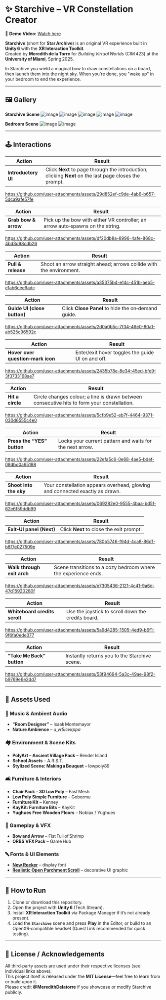 # ✨ Starchive – VR Constellation Creator

🎥 **Demo Video:** [Watch here](https://youtu.be/qm9Vp8hmd7k)

**Starchive** (short for **Star Archive**) is an original VR experience built in **Unity 6** with the **XR Interaction Toolkit**.  
Created by **Meredith de la Torre** for *Building Virtual Worlds* (CIM 423) at the **University of Miami**, Spring 2025.

In Starchive you wield a magical bow to draw constellations on a board, then launch them into the night sky. When you're done, you "wake up" in your bedroom to end the experience. 

---

## 🖼️ Gallery

**Starchive Scene**
![image](https://github.com/user-attachments/assets/ac7582ba-827e-4ccc-b20f-870dcc91667d)
![image](https://github.com/user-attachments/assets/a1d4236d-1e73-4e5b-826e-b795bc41a0c2)
![image](https://github.com/user-attachments/assets/2c943ef5-f57f-4f73-a341-2ae889af792b)
![image](https://github.com/user-attachments/assets/4de27fdf-bc0e-438b-9064-50e559c5063f)
![image](https://github.com/user-attachments/assets/7814d367-53f1-4fba-87ab-42a95d25ac33)

**Bedroom Scene**
![image](https://github.com/user-attachments/assets/4673739d-7f6f-4e79-87d7-c64152b0f80b)
![image](https://github.com/user-attachments/assets/434afa5a-35c7-42ff-9116-5327ef540da7)

---

## 🕹️ Interactions

| Action | Result |
|--------|--------|
| **Introductory UI** | Click **Next** to page through the introduction; clicking **Next** on the last page closes the prompt. |

https://github.com/user-attachments/assets/29d852ef-c9de-4ab6-b657-5dca9afe57fe

| Action | Result |
|--------|--------|
| **Grab bow & arrow** | Pick up the bow with either VR controller; an arrow auto‑spawns on the string. |

https://github.com/user-attachments/assets/df20db8a-8996-4afe-868c-4bd3d98cdb26

| Action | Result |
|--------|--------|
| **Pull & release** | Shoot an arrow straight ahead; arrows collide with the environment. |

https://github.com/user-attachments/assets/a35375b4-e14c-451b-aeb5-e1ab6cee9adc

| Action | Result |
|--------|--------|
| **Guide UI (close button)** | Click **Close Panel** to hide the on‑demand guide. |

https://github.com/user-attachments/assets/2d0a0b5c-7f34-46e0-80a1-ab525c96592c

| Action | Result |
|--------|--------|
| **Hover over question‑mark icon** | Enter/exit hover toggles the guide UI on and off. |

https://github.com/user-attachments/assets/2435b78e-8e34-45ed-bfe9-3f3733168ae7

| Action | Result |
|--------|--------|
| **Hit a circle** | Circle changes colour; a line is drawn between consecutive hits to form your constellation. |

https://github.com/user-attachments/assets/5cfb9e52-eb7f-4464-9371-030d6555c4e0

| Action | Result |
|--------|--------|
| **Press the “YES” button** | Locks your current pattern and waits for the next arrow. |

https://github.com/user-attachments/assets/22efa5c6-0e68-4ae5-bdef-08dbd0a95198

| Action | Result |
|--------|--------|
| **Shoot into the sky** | Your constellation appears overhead, glowing and connected exactly as drawn. |

https://github.com/user-attachments/assets/069282e0-9555-4baa-bd5f-62e6f59ddb99

| Action | Result |
|--------|--------|
| **Exit‑UI panel (Next)** | Click **Next** to close the exit prompt. |

https://github.com/user-attachments/assets/780b5746-f94d-4ca8-86d1-b8f7e027509e

| Action | Result |
|--------|--------|
| **Walk through exit arch** | Scene transitions to a cozy bedroom where the experience ends. |

https://github.com/user-attachments/assets/e7305436-2121-4c41-9a6d-47d15920280f

| Action | Result |
|--------|--------|
| **Whiteboard credits scroll** | Use the joystick to scroll down the credits board. |

https://github.com/user-attachments/assets/5a9d4285-1505-4ed9-b6f1-9f6fa0ede377

| Action | Result |
|--------|--------|
| **“Take Me Back” button** | Instantly returns you to the Starchive scene. |

https://github.com/user-attachments/assets/53f94694-5a3c-49ae-98f2-b9769e6e2dd7

---

## 🧱 Assets Used

### 🎵 Music & Ambient Audio
- **“Room Designer”** – Isaak Montemayor  
- **Nature Ambience** – *u_vr5icvkppa*

### 🏘️ Environment & Scene Kits
- **PolyArt – Ancient Village Pack** – Render Island  
- **School Assets** – A.R.S.T.  
- **Stylized Scene: Making a Bouquet** – lowpoly89  

### 🛋️ Furniture & Interiors
- **Chair Pack – 3D Low Poly** – Fast Mesh  
- **Low Poly Simple Furniture** – Gobormu  
- **Furniture Kit** – Kenney  
- **KayKit: Furniture Bits** – KayKit  
- **Yughues Free Wooden Floors** – Nobiax / Yughues  

### 🏹 Gameplay & VFX
- **Bow and Arrow** – Fist Full of Shrimp  
- **ORBS VFX Pack** – Game Hub  

### 🔤 Fonts & UI Elements
- **[New Rocker](https://www.1001fonts.com/new-rocker-font.html)** – display font  
- **[Realistic Open Parchment Scroll](https://www.freepik.com/free-vector/realistic-open-parchment-scroll-transparent_39845337.htm)** – decorative UI graphic

---

## 🚀 How to Run

1. Clone or download this repository.  
2. Open the project with **Unity 6** (Tech Stream).  
3. Install **XR Interaction Toolkit** via Package Manager if it’s not already present.  
4. Load the **`Starchive`** scene and press **Play** in the Editor, or build to an OpenXR‑compatible headset (Quest Link recommended for quick testing).  

---

## 📜 License / Acknowledgements

All third‑party assets are used under their respective licenses (see individual links above).  
This project itself is released under the **MIT License**—feel free to learn from or build upon it.  
Please credit **@MeredithDelatorre** if you showcase or modify Starchive publicly.

